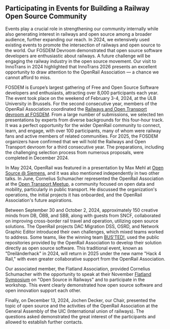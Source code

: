 ## Participating in Events for Building a Railway Open Source Community

Events play a crucial role in strengthening our community internally while also generating interest in railways and open source among a broader audience, further expanding our reach. 
In 2024, we extensively used existing events to promote the intersection of railways and open source to the world. Our FOSDEM Devroom demonstrated that open source software developers are enthusiastic about railways. A future challenge will be engaging the railway industry in the open source movement. Our visit to InnoTrans in 2024 highlighted that InnoTrans 2026 presents an excellent opportunity to draw attention to the OpenRail Association — a chance we cannot afford to miss.

FOSDEM is Europe’s largest gathering of Free and Open Source Software developers and enthusiasts, attracting over 8,000 participants each year. The event took place on the weekend of February 3-4, 2024, at the ULB University in Brussels. For the second consecutive year, members of the OpenRail Association coordinated the [Railways and Open Transport devroom at FOSDEM](https://archive.fosdem.org/2024/schedule/track/railways-and-open-transport/). From a large number of submissions, we selected ten presentations by experts from diverse backgrounds for this four-hour track. It was a perfect opportunity for the wider OpenRail community to connect, learn, and engage, with over 100 participants, many of whom were railway fans and active members of related communities. For 2025, the FOSDEM organizers have confirmed that we will hold the Railways and Open Transport devroom for a third consecutive year. The preparations, including the challenging selection process from numerous proposals, were completed in December 2024.

In May 2024, OpenRail was featured in a presentation by Max Mehl at [Open Source @ Siemens](https://opensource.siemens.com/events/2024/), and it was also mentioned independently in two other talks. In June, Cornelius Schumacher represented the OpenRail Association at the [Open Transport Meetup](https://github.com/transportkollektiv/meetup), a community focused on open data and mobility, particularly in public transport. He discussed the organization's operations, the initial projects it has onboarded, and the OpenRail Association's future aspirations.

Between September 30 and October 2, 2024, approximately 150 creative minds from DB, ÖBB, and SBB, along with guests from SNCF, collaborated on improving cross-border rail travel and operation, utilizing open source solutions. The OpenRail projects DAC Migration DSS, OSRD, and Network Graphic Editor introduced their own challenges, which mixed teams worked to address. Some teams, like the winning team [BUS'TED!](https://github.com/OpenRail-Playground/busted), used the public repositories provided by the OpenRail Association to develop their solution directly as open source software. This traditional event, known as "Dreiländerhack" in 2024, will return in 2025 under the new name "Hack 4 Rail," with even greater collaborative support from the OpenRail Association. 

Our associated member, the Flatland Association, provided Cornelius Schumacher with the opportunity to speak at their November [Flatland Symposium](https://www.flatland-association.org/events) on "Open Source in Railways" and to participate in the workshop. This event clearly demonstrated how open source software and open innovation support each other.

Finally, on December 13, 2024, Jochen Decker, our Chair, presented the topic of open source and the activities of the OpenRail Association at the General Assembly of the UIC (International union of railways). The questions asked demonstrated the great interest of the participants and allowed to establish further contacts.

